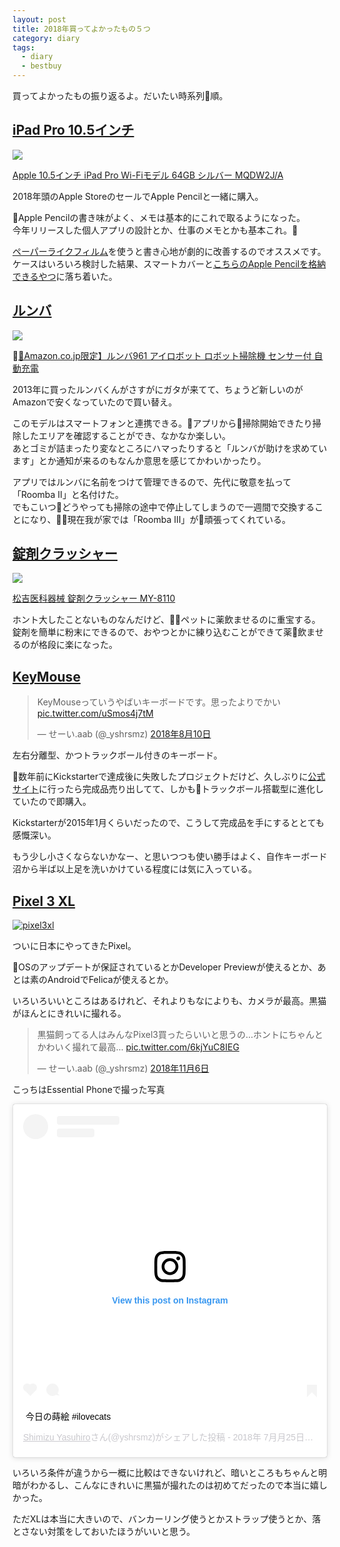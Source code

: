 ```yaml
---
layout: post
title: 2018年買ってよかったもの５つ
category: diary
tags:
  - diary
  - bestbuy
---
```



買ってよかったもの振り返るよ。だいたい時系列順。

## [iPad Pro 10.5インチ](https://amzn.to/2ri7dzH)

<a href="https://www.amazon.co.jp/Apple-10-5%E3%82%A4%E3%83%B3%E3%83%81-iPad-Wi-Fi%E3%83%A2%E3%83%87%E3%83%AB-MQDW2J/dp/B073J4TC56/ref=as_li_ss_il?srs=6124564051&ie=UTF8&qid=1543905312&sr=8-6&keywords=ipad+pro+10.5&linkCode=li2&tag=yslibr4ry-22&linkId=8cff6f09c037489317bfd2734bc9357a&language=ja_JP" target="_blank"><img border="0" src="//ws-fe.amazon-adsystem.com/widgets/q?_encoding=UTF8&ASIN=B073J4TC56&Format=_SL160_&ID=AsinImage&MarketPlace=JP&ServiceVersion=20070822&WS=1&tag=yslibr4ry-22&language=ja_JP" ></a><img src="https://ir-jp.amazon-adsystem.com/e/ir?t=yslibr4ry-22&language=ja_JP&l=li2&o=9&a=B073J4TC56" width="1" height="1" border="0" alt="" style="border:none !important; margin:0px !important;" />

[Apple 10.5インチ iPad Pro Wi-Fiモデル 64GB シルバー MQDW2J/A](https://amzn.to/2ri7dzH)

2018年頭のApple StoreのセールでApple Pencilと一緒に購入。

Apple Pencilの書き味がよく、メモは基本的にこれで取るようになった。  
今年リリースした個人アプリの設計とか、仕事のメモとかも基本これ。

[ペーパーライクフィルム](https://amzn.to/2rlPVBr)を使うと書き心地が劇的に改善するのでオススメです。  
ケースはいろいろ検討した結果、スマートカバーと[こちらのApple Pencilを格納できるやつ](https://amzn.to/2RwKYkR)に落ち着いた。


## [ルンバ](https://amzn.to/2rkMuLy)

<a href="https://www.amazon.co.jp/gp/product/B079P94M3K/ref=as_li_ss_il?ie=UTF8&psc=1&linkCode=li2&tag=yslibr4ry-22&linkId=403c1d3fd3a707ccfb659ae37125d071&language=ja_JP" target="_blank"><img border="0" src="//ws-fe.amazon-adsystem.com/widgets/q?_encoding=UTF8&ASIN=B079P94M3K&Format=_SL160_&ID=AsinImage&MarketPlace=JP&ServiceVersion=20070822&WS=1&tag=yslibr4ry-22&language=ja_JP" ></a><img src="https://ir-jp.amazon-adsystem.com/e/ir?t=yslibr4ry-22&language=ja_JP&l=li2&o=9&a=B079P94M3K" width="1" height="1" border="0" alt="" style="border:none !important; margin:0px !important;" />

[【Amazon.co.jp限定】ルンバ961 アイロボット ロボット掃除機 センサー付 自動充電](https://amzn.to/2rkMuLy)

2013年に買ったルンバくんがさすがにガタが来てて、ちょうど新しいのがAmazonで安くなっていたので買い替え。

このモデルはスマートフォンと連携できる。アプリから掃除開始できたり掃除したエリアを確認することができ、なかなか楽しい。  
あとゴミが詰まったり変なところにハマったりすると「ルンバが助けを求めています」とか通知が来るのもなんか意思を感じてかわいかったり。

アプリではルンバに名前をつけて管理できるので、先代に敬意を払って「Roomba II」と名付けた。  
でもこいつどうやっても掃除の途中で停止してしまうので一週間で交換することになり、現在我が家では「Roomba III」が頑張ってくれている。

## [錠剤クラッシャー](https://amzn.to/2QBBI1u)

<a href="https://www.amazon.co.jp/gp/product/B003E1EZQM/ref=as_li_ss_il?ie=UTF8&psc=1&linkCode=li2&tag=yslibr4ry-22&linkId=90db2e6f688179a574be139b707d9b78&language=ja_JP" target="_blank"><img border="0" src="//ws-fe.amazon-adsystem.com/widgets/q?_encoding=UTF8&ASIN=B003E1EZQM&Format=_SL160_&ID=AsinImage&MarketPlace=JP&ServiceVersion=20070822&WS=1&tag=yslibr4ry-22&language=ja_JP" ></a><img src="https://ir-jp.amazon-adsystem.com/e/ir?t=yslibr4ry-22&language=ja_JP&l=li2&o=9&a=B003E1EZQM" width="1" height="1" border="0" alt="" style="border:none !important; margin:0px !important;" />

[松吉医科器械 錠剤クラッシャー MY-8110](https://amzn.to/2QBBI1u)

ホント大したことないものなんだけど、ペットに薬飲ませるのに重宝する。  
錠剤を簡単に粉末にできるので、おやつとかに練り込むことができて薬飲ませるのが格段に楽になった。

## [KeyMouse](https://www.keymouse.com/)

<blockquote class="twitter-tweet" data-lang="ja"><p lang="ja" dir="ltr">KeyMouseっていうやばいキーボードです。思ったよりでかい <a href="https://t.co/uSmos4j7tM">pic.twitter.com/uSmos4j7tM</a></p>&mdash; せーい.aab (@_yshrsmz) <a href="https://twitter.com/_yshrsmz/status/1027854390911070208?ref_src=twsrc%5Etfw">2018年8月10日</a></blockquote>
<script async src="https://platform.twitter.com/widgets.js" charset="utf-8"></script>

左右分離型、かつトラックボール付きのキーボード。

数年前にKickstarterで達成後に失敗したプロジェクトだけど、久しぶりに[公式サイト](https://www.keymouse.com/)に行ったら完成品売り出してて、しかもトラックボール搭載型に進化していたので即購入。

Kickstarterが2015年1月くらいだったので、こうして完成品を手にするととても感慨深い。

もう少し小さくならないかなー、と思いつつも使い勝手はよく、自作キーボード沼から半ば以上足を洗いかけている程度には気に入っている。


## [Pixel 3 XL](https://store.google.com/product/pixel_3)

[![pixel3xl](https://lh3.googleusercontent.com/OvmRpKzRkfpWRYo_FViYrkAhUiVoza2dbyNNRUPMjZve3czuzHWOyQgfQ4BDfmKoUQRaQDiROAirPFGHkQsZAQptHTN3b_fT3DYUjLK_a2O4DHoWs8rHaeIpZLN1wruUmUi5uD7oBSrfQY1Mk2stQzf43TwFsS1jlIEQzdr-9wRinypKdju5Jt48hutqckw1L4ufX2m18_S4m0-GaHX7ap2fc6rqrx55GAmN9Wtmzjq3WTHcxfHR3O9NT1SmjmRaXhksE1LEMdzOxjeH8hDUSHLp_DjnvDCS1fojlm7tQsje6gV0QZr-je7ZHrnUtNbAXbLDSa6ecs5mCOFekLorzDTBoyQ3RItlyhs2jJGGGDjtUYDQAEydw1exLciCfYfKdHRed9oyYB61p0DLymP9gi2v7gYBjOJqdW2HIY0Os0pmN_0lYENxUghQEjS2mjRDhQjOlleJrnw7_fQtaS1ePkRamw4iSsJ9ywpfxyVv_a2XH49EQM8nUsg_La7Dik3eDRfGwKYIpJylHot9OzfFE2B158vSjkHbfasBnW3_h1vpEIEhUV4hnjOBzdFZY9gcXHlWnYNWMd5qSSAAquJVkhLk9a8IiWC_T2dmUrcfteu0jrxBVNpk7ttQ0EIUNVq4Y0dn0Uuo1NoT-CPuQ1Pumv7i=s300-no)](https://store.google.com/product/pixel_3)

ついに日本にやってきたPixel。

OSのアップデートが保証されているとかDeveloper Previewが使えるとか、あとは素のAndroidでFelicaが使えるとか。

いろいろいいところはあるけれど、それよりもなによりも、カメラが最高。黒猫がほんとにきれいに撮れる。

<blockquote class="twitter-tweet" data-lang="ja"><p lang="ja" dir="ltr">黒猫飼ってる人はみんなPixel3買ったらいいと思うの…ホントにちゃんとかわいく撮れて最高… <a href="https://t.co/6kjYuC8IEG">pic.twitter.com/6kjYuC8IEG</a></p>&mdash; せーい.aab (@_yshrsmz) <a href="https://twitter.com/_yshrsmz/status/1059830936634744832?ref_src=twsrc%5Etfw">2018年11月6日</a></blockquote>


こっちはEssential Phoneで撮った写真

<blockquote class="instagram-media" data-instgrm-captioned data-instgrm-permalink="https://www.instagram.com/p/Blp2SDcBGTl/?utm_source=ig_embed&amp;utm_medium=loading" data-instgrm-version="12" style=" background:#FFF; border:0; border-radius:3px; box-shadow:0 0 1px 0 rgba(0,0,0,0.5),0 1px 10px 0 rgba(0,0,0,0.15); margin: 1px; max-width:540px; min-width:326px; padding:0; width:99.375%; width:-webkit-calc(100% - 2px); width:calc(100% - 2px);"><div style="padding:16px;"> <a href="https://www.instagram.com/p/Blp2SDcBGTl/?utm_source=ig_embed&amp;utm_medium=loading" style=" background:#FFFFFF; line-height:0; padding:0 0; text-align:center; text-decoration:none; width:100%;" target="_blank"> <div style=" display: flex; flex-direction: row; align-items: center;"> <div style="background-color: #F4F4F4; border-radius: 50%; flex-grow: 0; height: 40px; margin-right: 14px; width: 40px;"></div> <div style="display: flex; flex-direction: column; flex-grow: 1; justify-content: center;"> <div style=" background-color: #F4F4F4; border-radius: 4px; flex-grow: 0; height: 14px; margin-bottom: 6px; width: 100px;"></div> <div style=" background-color: #F4F4F4; border-radius: 4px; flex-grow: 0; height: 14px; width: 60px;"></div></div></div><div style="padding: 19% 0;"></div><div style="display:block; height:50px; margin:0 auto 12px; width:50px;"><svg width="50px" height="50px" viewBox="0 0 60 60" version="1.1" xmlns="https://www.w3.org/2000/svg" xmlns:xlink="https://www.w3.org/1999/xlink"><g stroke="none" stroke-width="1" fill="none" fill-rule="evenodd"><g transform="translate(-511.000000, -20.000000)" fill="#000000"><g><path d="M556.869,30.41 C554.814,30.41 553.148,32.076 553.148,34.131 C553.148,36.186 554.814,37.852 556.869,37.852 C558.924,37.852 560.59,36.186 560.59,34.131 C560.59,32.076 558.924,30.41 556.869,30.41 M541,60.657 C535.114,60.657 530.342,55.887 530.342,50 C530.342,44.114 535.114,39.342 541,39.342 C546.887,39.342 551.658,44.114 551.658,50 C551.658,55.887 546.887,60.657 541,60.657 M541,33.886 C532.1,33.886 524.886,41.1 524.886,50 C524.886,58.899 532.1,66.113 541,66.113 C549.9,66.113 557.115,58.899 557.115,50 C557.115,41.1 549.9,33.886 541,33.886 M565.378,62.101 C565.244,65.022 564.756,66.606 564.346,67.663 C563.803,69.06 563.154,70.057 562.106,71.106 C561.058,72.155 560.06,72.803 558.662,73.347 C557.607,73.757 556.021,74.244 553.102,74.378 C549.944,74.521 548.997,74.552 541,74.552 C533.003,74.552 532.056,74.521 528.898,74.378 C525.979,74.244 524.393,73.757 523.338,73.347 C521.94,72.803 520.942,72.155 519.894,71.106 C518.846,70.057 518.197,69.06 517.654,67.663 C517.244,66.606 516.755,65.022 516.623,62.101 C516.479,58.943 516.448,57.996 516.448,50 C516.448,42.003 516.479,41.056 516.623,37.899 C516.755,34.978 517.244,33.391 517.654,32.338 C518.197,30.938 518.846,29.942 519.894,28.894 C520.942,27.846 521.94,27.196 523.338,26.654 C524.393,26.244 525.979,25.756 528.898,25.623 C532.057,25.479 533.004,25.448 541,25.448 C548.997,25.448 549.943,25.479 553.102,25.623 C556.021,25.756 557.607,26.244 558.662,26.654 C560.06,27.196 561.058,27.846 562.106,28.894 C563.154,29.942 563.803,30.938 564.346,32.338 C564.756,33.391 565.244,34.978 565.378,37.899 C565.522,41.056 565.552,42.003 565.552,50 C565.552,57.996 565.522,58.943 565.378,62.101 M570.82,37.631 C570.674,34.438 570.167,32.258 569.425,30.349 C568.659,28.377 567.633,26.702 565.965,25.035 C564.297,23.368 562.623,22.342 560.652,21.575 C558.743,20.834 556.562,20.326 553.369,20.18 C550.169,20.033 549.148,20 541,20 C532.853,20 531.831,20.033 528.631,20.18 C525.438,20.326 523.257,20.834 521.349,21.575 C519.376,22.342 517.703,23.368 516.035,25.035 C514.368,26.702 513.342,28.377 512.574,30.349 C511.834,32.258 511.326,34.438 511.181,37.631 C511.035,40.831 511,41.851 511,50 C511,58.147 511.035,59.17 511.181,62.369 C511.326,65.562 511.834,67.743 512.574,69.651 C513.342,71.625 514.368,73.296 516.035,74.965 C517.703,76.634 519.376,77.658 521.349,78.425 C523.257,79.167 525.438,79.673 528.631,79.82 C531.831,79.965 532.853,80.001 541,80.001 C549.148,80.001 550.169,79.965 553.369,79.82 C556.562,79.673 558.743,79.167 560.652,78.425 C562.623,77.658 564.297,76.634 565.965,74.965 C567.633,73.296 568.659,71.625 569.425,69.651 C570.167,67.743 570.674,65.562 570.82,62.369 C570.966,59.17 571,58.147 571,50 C571,41.851 570.966,40.831 570.82,37.631"></path></g></g></g></svg></div><div style="padding-top: 8px;"> <div style=" color:#3897f0; font-family:Arial,sans-serif; font-size:14px; font-style:normal; font-weight:550; line-height:18px;"> View this post on Instagram</div></div><div style="padding: 12.5% 0;"></div> <div style="display: flex; flex-direction: row; margin-bottom: 14px; align-items: center;"><div> <div style="background-color: #F4F4F4; border-radius: 50%; height: 12.5px; width: 12.5px; transform: translateX(0px) translateY(7px);"></div> <div style="background-color: #F4F4F4; height: 12.5px; transform: rotate(-45deg) translateX(3px) translateY(1px); width: 12.5px; flex-grow: 0; margin-right: 14px; margin-left: 2px;"></div> <div style="background-color: #F4F4F4; border-radius: 50%; height: 12.5px; width: 12.5px; transform: translateX(9px) translateY(-18px);"></div></div><div style="margin-left: 8px;"> <div style=" background-color: #F4F4F4; border-radius: 50%; flex-grow: 0; height: 20px; width: 20px;"></div> <div style=" width: 0; height: 0; border-top: 2px solid transparent; border-left: 6px solid #f4f4f4; border-bottom: 2px solid transparent; transform: translateX(16px) translateY(-4px) rotate(30deg)"></div></div><div style="margin-left: auto;"> <div style=" width: 0px; border-top: 8px solid #F4F4F4; border-right: 8px solid transparent; transform: translateY(16px);"></div> <div style=" background-color: #F4F4F4; flex-grow: 0; height: 12px; width: 16px; transform: translateY(-4px);"></div> <div style=" width: 0; height: 0; border-top: 8px solid #F4F4F4; border-left: 8px solid transparent; transform: translateY(-4px) translateX(8px);"></div></div></div></a> <p style=" margin:8px 0 0 0; padding:0 4px;"> <a href="https://www.instagram.com/p/Blp2SDcBGTl/?utm_source=ig_embed&amp;utm_medium=loading" style=" color:#000; font-family:Arial,sans-serif; font-size:14px; font-style:normal; font-weight:normal; line-height:17px; text-decoration:none; word-wrap:break-word;" target="_blank">今日の蒔絵 #ilovecats</a></p> <p style=" color:#c9c8cd; font-family:Arial,sans-serif; font-size:14px; line-height:17px; margin-bottom:0; margin-top:8px; overflow:hidden; padding:8px 0 7px; text-align:center; text-overflow:ellipsis; white-space:nowrap;"><a href="https://www.instagram.com/yshrsmz/?utm_source=ig_embed&amp;utm_medium=loading" style=" color:#c9c8cd; font-family:Arial,sans-serif; font-size:14px; font-style:normal; font-weight:normal; line-height:17px;" target="_blank"> Shimizu Yasuhiro</a>さん(@yshrsmz)がシェアした投稿 - <time style=" font-family:Arial,sans-serif; font-size:14px; line-height:17px;" datetime="2018-07-25T12:01:01+00:00">2018年 7月月25日午前5時01分PDT</time></p></div></blockquote> <script async src="//www.instagram.com/embed.js"></script>

いろいろ条件が違うから一概に比較はできないけれど、暗いところもちゃんと明暗がわかるし、こんなにきれいに黒猫が撮れたのは初めてだったので本当に嬉しかった。

ただXLは本当に大きいので、バンカーリング使うとかストラップ使うとか、落とさない対策をしておいたほうがいいと思う。
